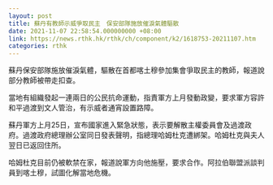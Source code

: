 ```yaml
---
layout: post
title: 蘇丹有教師示威爭取民主　保安部隊施放催淚氣體驅散
date: 2021-11-07 22:58:54.000000000 +08:00
link: https://news.rthk.hk/rthk/ch/component/k2/1618753-20211107.htm
categories: rthk
---
```


蘇丹保安部隊施放催淚氣體，驅散在首都喀土穆參加集會爭取民主的教師，報道說部分教師被帶走扣查。

當地有組織發起一連兩日的公民抗命運動，指責軍方上月發動政變，要求軍方容許和平過渡到文人管治，有示威者通宵設置路障。

蘇丹軍方上月25日，宣布國家進入緊急狀態，表示要解散主權委員會及過渡政府。過渡政府總理辦公室同日發表聲明，指總理哈姆杜克遭綁架。哈姆杜克與夫人翌日已返回住所。

哈姆杜克目前仍被軟禁在家，報道說軍方向他施壓，要求合作。阿拉伯聯盟派談判員到喀土穆，試圖化解當地危機。

